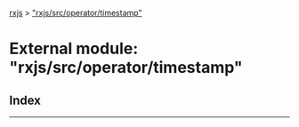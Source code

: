 [rxjs](../README.md) > ["rxjs/src/operator/timestamp"](../modules/_rxjs_src_operator_timestamp_.md)

# External module: "rxjs/src/operator/timestamp"

## Index

---

